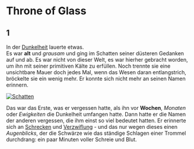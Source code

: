 #  Throne of Glass
## 1 
In der [Dunkelheit](https://de.wiktionary.org/wiki/Dunkelheit) lauerte etwas. 
<br> Es war **alt** und *grausam* und ging im Schatten seiner düsteren Gedanken auf und ab. Es war nicht von dieser Welt, es war hierher gebracht worden, um ihn mit seiner primitiven Kälte zu erfüllen. Noch trennte sie eine unsichtbare Mauer doch jedes Mal, wenn das Wesen daran entlangstrich, bröckelte sie ein wenig mehr. Er konnte sich nicht mehr an seinen Namen erinnern.

[![Schatten](https://ichrede.de/wp-content/uploads/2016/12/Schatten-Adventskalender-e1482086302292.jpg)](https://de.wikipedia.org/wiki/Schatten)

Das war das Erste, was er vergessen hatte, als ihn vor **Wochen**, *Monaten* oder _Ewigkeiten_ die Dunkelheit umfangen hatte. Dann hatte er die Namen der anderen vergessen, die ihm einst so viel bedeutet hatten. Er erinnerte sich an [Schrecken](https://de.wikipedia.org/wiki/Schreck) und [Verzwiflung](https://de.wikipedia.org/wiki/Verzweiflung) - und das nur wegen dieses einen *Augenblicks*, der die Schwärze wie das ständige Schlagen einer Trommel durchdrang: ein paar Minuten voller Schreie und Blut.
